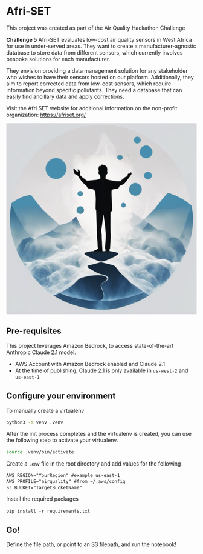 # Afri-SET 

This project was created as part of the Air Quality Hackathon Challenge

**Challenge 5**
Afri-SET evaluates low-cost air quality sensors in West Africa for use in under-served areas. They want to create a manufacturer-agnostic database to store data from different sensors, which currently involves bespoke solutions for each manufacturer.

They envision providing a data management solution for any stakeholder who wishes to have their sensors hosted on our platform. Additionally, they aim to report corrected data from low-cost sensors, which require information beyond specific pollutants. They need a database that can easily find ancillary data and apply corrections.

Visit the Afri SET website for additional information on the non-profit organization: https://afriset.org/


![Logo](logo-camaraderie-afriset.png)

## Pre-requisites
This project leverages Amazon Bedrock, to access state-of-the-art Anthropic Claude 2.1 model. 
- AWS Account with Amazon Bedrock enabled and Claude 2.1
- At the time of publishing, Claude 2.1 is only available in `us-west-2` and `us-east-1`

## Configure your environment

To manually create a virtualenv

```bash
python3 -m venv .venv
```

After the init process completes and the virtualenv is created, you can use the following
step to activate your virtualenv.

```bash
source .venv/bin/activate
```

Create a `.env` file in the root directory and add values for the following

```
AWS_REGION="YourRegion" #example us-east-1
AWS_PROFILE="airquality" #from ~/.aws/config
S3_BUCKET="TargetBucketName"
```

Install the required packages

`pip install -r requirements.txt`


## Go!

Define the file path, or point to an S3 filepath, and run the notebook!
